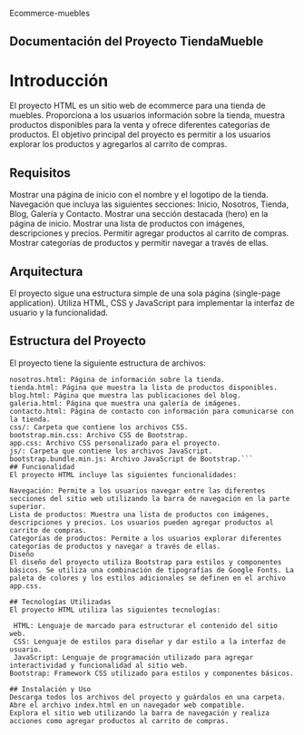 Ecommerce-muebles
## Documentación del Proyecto TiendaMueble
# Introducción
El proyecto HTML es un sitio web de ecommerce para una tienda de muebles. Proporciona a los usuarios información sobre la tienda, muestra productos disponibles para la venta y ofrece diferentes categorías de productos. El objetivo principal del proyecto es permitir a los usuarios explorar los productos y agregarlos al carrito de compras.

## Requisitos
Mostrar una página de inicio con el nombre y el logotipo de la tienda.
Navegación que incluya las siguientes secciones: Inicio, Nosotros, Tienda, Blog, Galería y Contacto.
Mostrar una sección destacada (hero) en la página de inicio.
Mostrar una lista de productos con imágenes, descripciones y precios.
Permitir agregar productos al carrito de compras.
Mostrar categorías de productos y permitir navegar a través de ellas.
## Arquitectura
El proyecto sigue una estructura simple de una sola página (single-page application). Utiliza HTML, CSS y JavaScript para implementar la interfaz de usuario y la funcionalidad.

## Estructura del Proyecto
El proyecto tiene la siguiente estructura de archivos:

```index.html: Página de inicio del sitio web.
nosotros.html: Página de información sobre la tienda.
tienda.html: Página que muestra la lista de productos disponibles.
blog.html: Página que muestra las publicaciones del blog.
galeria.html: Página que muestra una galería de imágenes.
contacto.html: Página de contacto con información para comunicarse con la tienda.
css/: Carpeta que contiene los archivos CSS.
bootstrap.min.css: Archivo CSS de Bootstrap.
app.css: Archivo CSS personalizado para el proyecto.
js/: Carpeta que contiene los archivos JavaScript.
bootstrap.bundle.min.js: Archivo JavaScript de Bootstrap.```
## Funcionalidad
El proyecto HTML incluye las siguientes funcionalidades:

Navegación: Permite a los usuarios navegar entre las diferentes secciones del sitio web utilizando la barra de navegación en la parte superior.
Lista de productos: Muestra una lista de productos con imágenes, descripciones y precios. Los usuarios pueden agregar productos al carrito de compras.
Categorías de productos: Permite a los usuarios explorar diferentes categorías de productos y navegar a través de ellas.
Diseño
El diseño del proyecto utiliza Bootstrap para estilos y componentes básicos. Se utiliza una combinación de tipografías de Google Fonts. La paleta de colores y los estilos adicionales se definen en el archivo app.css.

## Tecnologías Utilizadas
El proyecto HTML utiliza las siguientes tecnologías:

 HTML: Lenguaje de marcado para estructurar el contenido del sitio web.
 CSS: Lenguaje de estilos para diseñar y dar estilo a la interfaz de usuario.
 JavaScript: Lenguaje de programación utilizado para agregar interactividad y funcionalidad al sitio web.
Bootstrap: Framework CSS utilizado para estilos y componentes básicos.

## Instalación y Uso
Descarga todos los archivos del proyecto y guárdalos en una carpeta.
Abre el archivo index.html en un navegador web compatible.
Explora el sitio web utilizando la barra de navegación y realiza acciones como agregar productos al carrito de compras.
